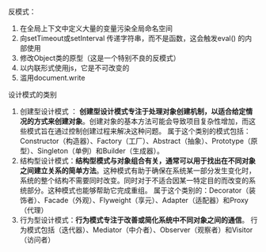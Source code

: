 反模式：

1. 在全局上下文中定义大量的变量污染全局命名空间
2. 向setTimeout或setInterval 传递字符串，而不是函数，这会触发eval\(\) 的内部使用
3. 修改Object类的原型（这是一个特别不良的反模式）
4. 以内联形式使用js，它是不可改变的
5. 滥用document.write

设计模式的类别

1. 创建型设计模式 ： **创建型设计模式专注于处理对象创建机制，以适合给定情况的方式来创建对象**。创建对象的基本方法可能会导致项目复杂性增加，而这些模式旨在通过控制创建过程来解决这种问题。 属于这个类别的模式包括：Constructor（构造器）、Factory（工厂）、Abstract（抽象）、Prototype（原型）、Singleton（单例）和Builder（生成器）。
2. 结构型设计模式：**结构型模式与对象组合有关，通常可以用于找出在不同对象之间建立关系的简单方法**。这种模式有助于确保在系统某一部分发生变化时，系统的整个结构不需要同时改变。同时对于不适合因某一特定目的而改变的系统部分。这种模式也能够帮助它完成重组。 属于这个类别的：Decorator（装饰者）、Facade（外观）、Flyweight（享元）、Adapter（适配器）和Proxy（代理）
3. 行为型设计模式：**行为模式专注于改善或简化系统中不同对象之间的通信**。   行为模式包括（迭代器）、Mediator（中介者）、Observer（观察者）和Visitor（访问者）




